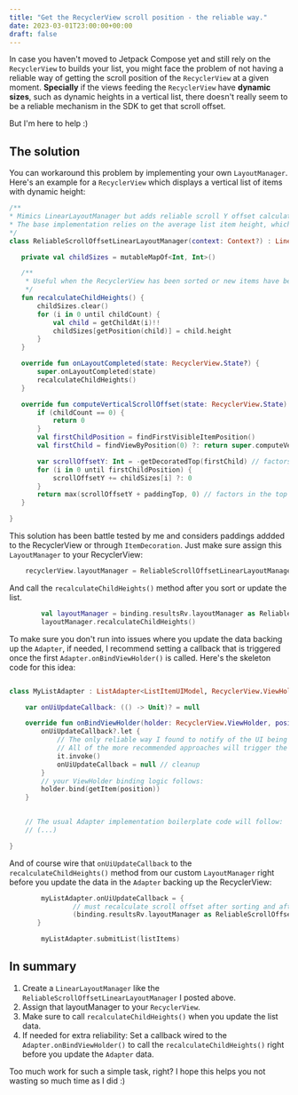 ```yaml
---
title: "Get the RecyclerView scroll position - the reliable way."
date: 2023-03-01T23:00:00+00:00
draft: false
---
```


In case you haven't moved to Jetpack Compose yet and still rely on the `RecyclerView` to builds your list, you might face the problem of not having a reliable way of getting the scroll position of the `RecyclerView` at a given moment. **Specially** if the views feeding the `RecyclerView` have **dynamic sizes**, such as dynamic heights in a vertical list, there doesn't really seem to be a reliable mechanism in the SDK to get that scroll offset.


But I'm here to help :) 

## The solution

You can workaround this problem by implementing your own `LayoutManager`. Here's an example for a `RecyclerView` which displays a vertical list of items with dynamic height:

 ```kotlin
 /**
 * Mimics LinearLayoutManager but adds reliable scroll Y offset calculation for RecyclerView list items with dynamic height.
 * The base implementation relies on the average list item height, which is unreliable, while this one stores the actual height of each item.
 */
class ReliableScrollOffsetLinearLayoutManager(context: Context?) : LinearLayoutManager(context) {

    private val childSizes = mutableMapOf<Int, Int>()

    /**
     * Useful when the RecyclerView has been sorted or new items have been added before the current scroll position
     */
    fun recalculateChildHeights() {
        childSizes.clear()
        for (i in 0 until childCount) {
            val child = getChildAt(i)!!
            childSizes[getPosition(child)] = child.height
        }
    }

    override fun onLayoutCompleted(state: RecyclerView.State?) {
        super.onLayoutCompleted(state)
        recalculateChildHeights()
    }

    override fun computeVerticalScrollOffset(state: RecyclerView.State): Int {
        if (childCount == 0) {
            return 0
        }
        val firstChildPosition = findFirstVisibleItemPosition()
        val firstChild = findViewByPosition(0) ?: return super.computeVerticalScrollOffset(state)

        var scrollOffsetY: Int = -getDecoratedTop(firstChild) // factors in the offset applied with decorations
        for (i in 0 until firstChildPosition) {
            scrollOffsetY += childSizes[i] ?: 0
        }
        return max(scrollOffsetY + paddingTop, 0) // factors in the top padding of the recycler view
    }

}
```

This solution has been battle tested by me and considers paddings addded to the RecyclerView or through `ItemDecoration`. Just make sure assign this `LayoutManager` to your RecyclerView:
```kotlin
    recyclerView.layoutManager = ReliableScrollOffsetLinearLayoutManager(context)
```
And call the `recalculateChildHeights()` method after you sort or update the list.
```kotlin
        val layoutManager = binding.resultsRv.layoutManager as ReliableScrollOffsetLinearLayoutManager
        layoutManager.recalculateChildHeights()
```
To make sure you don't run into issues where you update the data backing up the `Adapter`, if needed, I recommend setting a callback that is triggered once the first `Adapter.onBindViewHolder()` is called. Here's the skeleton code for this idea:

```kotlin

class MyListAdapter : ListAdapter<ListItemUIModel, RecyclerView.ViewHolder>(ListItemDiffCallback()) {

    var onUiUpdateCallback: (() -> Unit)? = null

    override fun onBindViewHolder(holder: RecyclerView.ViewHolder, position: Int) {
        onUiUpdateCallback?.let {
            // The only reliable way I found to notify of the UI being updated.
            // All of the more recommended approaches will trigger the callback too early due to the AsyncListDiffer in this Adapter
            it.invoke()
            onUiUpdateCallback = null // cleanup
        }
        // your ViewHolder binding logic follows:
        holder.bind(getItem(position)) 
    }

    
    // The usual Adapter implementation boilerplate code will follow:
    // (...) 

}
 ```
And of course wire that `onUiUpdateCallback` to the `recalculateChildHeights()` method from our custom `LayoutManager` right before you update the data in the `Adapter` backing up the RecyclerView:

```kotlin
        myListAdapter.onUiUpdateCallback = {
                // must recalculate scroll offset after sorting and after adding new items to the list before the current scroll position
                (binding.resultsRv.layoutManager as ReliableScrollOffsetLinearLayoutManager).recalculateChildHeights() 
       }

        myListAdapter.submitList(listItems) 
```



## In summary

1. Create a `LinearLayoutManager` like the `ReliableScrollOffsetLinearLayoutManager` I posted above.
2. Assign that layoutManager to your `RecyclerView`.
3. Make sure to call `recalculateChildHeights()` when you update the list data.
4. If needed for extra reliability: Set a callback wired to the `Adapter.onBindViewHolder()` to call the `recalculateChildHeights()` right before you update the `Adapter` data. 


Too much work for such a simple task, right? I hope this helps you not wasting so much time as I did :) 

